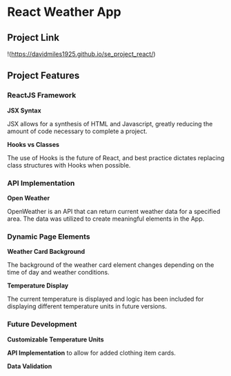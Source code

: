 # React Weather App

## Project Link

!(https://davidmiles1925.github.io/se_project_react/)

## Project Features

### ReactJS Framework

**JSX Syntax**

JSX allows for a synthesis of HTML and Javascript, greatly reducing the amount of code necessary to complete a project.

**Hooks vs Classes**

The use of Hooks is the future of React, and best practice dictates replacing class structures with Hooks when possible.

### API Implementation

**Open Weather**

OpenWeather is an API that can return current weather data for a specified area. The data was utilized to create meaningful elements in the App.

### Dynamic Page Elements

**Weather Card Background**

The background of the weather card element changes depending on the time of day and weather conditions.

**Temperature Display**

The current temperature is displayed and logic has been included for displaying different temperature units in future versions.

### Future Development

**Customizable Temperature Units**

**API Implementation** to allow for added clothing item cards.

**Data Validation**
